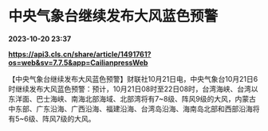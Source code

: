 # 中央气象台继续发布大风蓝色预警

**2023-10-20 23:37**

**https://api3.cls.cn/share/article/1491761?os=web&sv=7.7.5&app=CailianpressWeb**

【中央气象台继续发布大风蓝色预警】财联社10月21日电，中央气象台10月21日6时继续发布大风蓝色预警：预计，10月21日08时至22日08时，台湾海峡、台湾以东洋面、巴士海峡、南海北部海域、北部湾将有7~8级、阵风9级的大风，内蒙古中东部、广东沿海、广西沿海、福建沿海、台湾岛沿海、海南岛北部和西部沿海将有5~6级、阵风7级的大风。